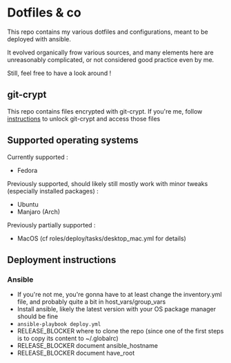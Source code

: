 # Dotfiles & co

This repo contains my various dotfiles and configurations, meant to be deployed with ansible.

It evolved organically frow various sources, and many elements here are unreasonably complicated, or not considered good practice even by me.

Still, feel free to have a look around !

## git-crypt

This repo contains files encrypted with git-crypt. If you're me, follow [instructions](https://blog.toadjaune.eu/posts/2024/06-11_git_crypt_without_gpg/) to unlock git-crypt and access those files

## Supported operating systems

Currently supported :

* Fedora

Previously supported, should likely still mostly work with minor tweaks (especially installed packages) :

* Ubuntu
* Manjaro (Arch)

Previously partially supported :

* MacOS (cf roles/deploy/tasks/desktop_mac.yml for details)

## Deployment instructions

### Ansible

* If you're not me, you're gonna have to at least change the inventory.yml file, and probably quite a bit in host_vars/group_vars
* Install ansible, likely the latest version with your OS package manager should be fine
* `ansible-playbook deploy.yml`
* RELEASE_BLOCKER where to clone the repo (since one of the first steps is to copy its content to ~/.globalrc)
* RELEASE_BLOCKER document ansible_hostname
* RELEASE_BLOCKER document have_root
